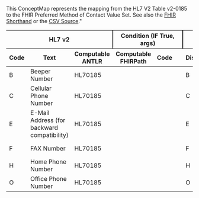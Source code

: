 
This ConceptMap represents the mapping from the HL7 V2 Table v2-0185 to the FHIR Preferred Method of Contact Value Set. See also the <a href='https://github.com/HL7/v2-to-fhir/blob/master/tank/ConceptMap v2-0185 to Preferred Method of Contact.fsh'>FHIR Shorthand</a> or the <a href='https://github.com/HL7/v2-to-fhir/blob/master/mappings/'>CSV Source</a>."
<table class='grid'><thead>
<tr><th colspan='3' style='border-right: 2px solid black;'>HL7 v2</th><th colspan='3' style='border-right: 2px solid black;'>Condition (IF True, args)</th><th colspan='4'>HL7 FHIR</th><th>Comments</th></tr>
<tr><th>Code</th><th>Text</th><th>Computable ANTLR</th><th>Computable FHIRPath</th><th>Code</th><th>&#xA0;</th><th>Display</th><th>Code System</th><th>&#xA0;</th></tr></thead>
<tbody>
<tr><td>B</td><td>Beeper Number</td><td style='border-right: 2px'>HL70185</td><td></td><td></td><td style='border-right: 2px'></td><td>B</td><td></td><td>Beeper Number</td><td>http://terminology.hl7.org/CodeSystem/v2-0185</td><td></td></tr>
<tr><td>C</td><td>Cellular Phone Number</td><td style='border-right: 2px'>HL70185</td><td></td><td></td><td style='border-right: 2px'></td><td>C</td><td></td><td>Cellular Phone Number</td><td>http://terminology.hl7.org/CodeSystem/v2-0185</td><td></td></tr>
<tr><td>E</td><td>E-Mail Address (for backward compatibility)</td><td style='border-right: 2px'>HL70185</td><td></td><td></td><td style='border-right: 2px'></td><td>E</td><td></td><td>E-Mail Address (for backward compatibility)</td><td>http://terminology.hl7.org/CodeSystem/v2-0185</td><td></td></tr>
<tr><td>F</td><td>FAX Number</td><td style='border-right: 2px'>HL70185</td><td></td><td></td><td style='border-right: 2px'></td><td>F</td><td></td><td>FAX Number</td><td>http://terminology.hl7.org/CodeSystem/v2-0185</td><td></td></tr>
<tr><td>H</td><td>Home Phone Number</td><td style='border-right: 2px'>HL70185</td><td></td><td></td><td style='border-right: 2px'></td><td>H</td><td></td><td>Home Phone Number</td><td>http://terminology.hl7.org/CodeSystem/v2-0185</td><td></td></tr>
<tr><td>O</td><td>Office Phone Number</td><td style='border-right: 2px'>HL70185</td><td></td><td></td><td style='border-right: 2px'></td><td>O</td><td></td><td>Office Phone Number</td><td>http://terminology.hl7.org/CodeSystem/v2-0185</td><td></td></tr>
</tbody></table>
